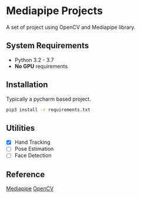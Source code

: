 # Mediapipe Projects
A set of project using OpenCV and Mediapipe library.

## System Requirements
* Python 3.2 - 3.7
* **No GPU** requirements

## Installation
Typically a pycharm based project. 

```sh
pip3 install -r requirements.txt
```
## Utilities
- [X] Hand Tracking
- [ ] Pose Estimation
- [ ] Face Detection

## Reference
[Mediapipe](https://google.github.io/mediapipe/)
[OpenCV](https://pypi.org/project/opencv-python/)
